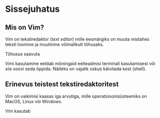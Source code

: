 # Sissejuhatus

## Mis on Vim?

Vim on tekstiredaktor \(_text editor_\) mille eesmärgiks on muuta mistahes teksti loomine ja muutmine võimalikult tõhusaks. 

Tõhusus saavuta

Vimi kasutamine eeldab mõningaid eelteadmisi terminali kasutamisest või siis soovi seda õppida. Näiteks on vajalik oskus käivitada kest \(shell\).

## Erinevus teistest tekstiredaktoritest

Vim on vaikimisi kaasas iga arvutiga, mille operatsioonisüsteemiks on MacOS, Linux või Windows. 

Vim kasutab 



